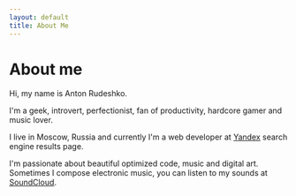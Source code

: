 ```yaml
---
layout: default
title: About Me
---
```


# About me
Hi, my name is Anton Rudeshko.

I'm a geek, introvert, perfectionist, fan of productivity, hardcore gamer and music lover.

I live in Moscow, Russia and currently I'm a web developer at [Yandex](http://www.yandex.ru/)
search engine results page.

I'm passionate about beautiful optimized code, music and digital art. Sometimes I compose electronic music,
you can listen to my sounds at [SoundCloud](https://soundcloud.com/anton-rudeshko/tracks).

